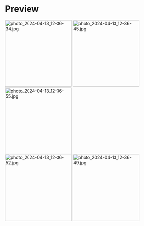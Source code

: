 # Preview 
<div>
    <img width="216" alt="photo_2024-04-13_12-36-34.jpg" src="https://github.com/TarifXO/InformaScopeApp/blob/master/assets/photo_2024-04-13_12-36-34.jpg">
    <img width="216" alt="photo_2024-04-13_12-36-45.jpg" src="https://github.com/TarifXO/InformaScopeApp/blob/master/assets/photo_2024-04-13_12-36-45.jpg">
    <img width="216" alt="photo_2024-04-13_12-36-55.jpg" src="https://github.com/TarifXO/InformaScopeApp/blob/master/assets/photo_2024-04-13_12-36-55.jpg">
</div>

<div>
    <img width="216" alt="photo_2024-04-13_12-36-52.jpg" src="https://github.com/TarifXO/InformaScopeApp/blob/master/assets/photo_2024-04-13_12-36-52.jpg">
    <img width="216" alt="photo_2024-04-13_12-36-49.jpg" src="https://github.com/TarifXO/InformaScopeApp/blob/master/assets/photo_2024-04-13_12-36-49.jpg">
</div>

